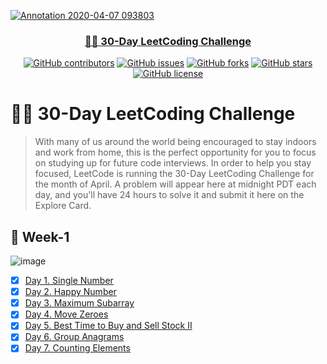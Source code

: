 <p align="center">
  <a href="" rel="noopener">
  
 ![Annotation 2020-04-07 093803](https://user-images.githubusercontent.com/40190772/78642834-a327e000-78b3-11ea-8020-24cd46da81f1.png)

 
</p>
<h3 align="center">🏃‍♂️ 30-Day LeetCoding Challenge </h3>
<div align="center">

[![GitHub contributors](https://img.shields.io/github/contributors/AbdallahHemdan/30-Day-leetCode-challenge)](https://github.com/AbdallahHemdan/30-Day-leetCode-challenge/contributors)
[![GitHub issues](https://img.shields.io/github/issues/AbdallahHemdan/30-Day-leetCode-challenge)](https://github.com/AbdallahHemdan/30-Day-leetCode-challenge/issues)
[![GitHub forks](https://img.shields.io/github/forks/AbdallahHemdan/30-Day-leetCode-challenge)](https://github.com/AbdallahHemdan/30-Day-leetCode-challenge/network)
[![GitHub stars](https://img.shields.io/github/stars/AbdallahHemdan/30-Day-leetCode-challenge)](https://github.com/AbdallahHemdan/30-Day-leetCode-challenge/stargazers)
[![GitHub license](https://img.shields.io/github/license/AbdallahHemdan/30-Day-leetCode-challenge)](https://github.com/AbdallahHemdan/30-Day-leetCode-challenge/blob/master/LICENSE)

</div>

# 🏃‍♂️ 30-Day LeetCoding Challenge

> With many of us around the world being encouraged to stay indoors and work from home, this is the perfect opportunity for you to focus on studying up for future code interviews. In order to help you stay focused, LeetCode is running the 30-Day LeetCoding Challenge for the month of April. A problem will appear here at midnight PDT each day, and you'll have 24 hours to solve it and submit it here on the Explore Card.

## 🎉 Week-1

![image](https://user-images.githubusercontent.com/40190772/78643375-77592a00-78b4-11ea-8037-6ee1bc9d7520.png)

- [x] [Day 1. Single Number](https://github.com/AbdallahHemdan/30-Day-leetCode-challenge/blob/master/Week%201%20April%201st%E2%80%93April%207th/Day%201.%20Single%20Number.cpp)
- [x] [Day 2. Happy Number](https://github.com/AbdallahHemdan/30-Day-leetCode-challenge/blob/master/Week%201%20April%201st%E2%80%93April%207th/Day%202.%20Happy%20Number.cpp)
- [x] [Day 3. Maximum Subarray](https://github.com/AbdallahHemdan/30-Day-leetCode-challenge/blob/master/Week%201%20April%201st%E2%80%93April%207th/Day%203.%20Maximum%20Subarray.cpp)
- [x] [Day 4. Move Zeroes](https://github.com/AbdallahHemdan/30-Day-leetCode-challenge/blob/master/Week%201%20April%201st%E2%80%93April%207th/Day%204.%20Move%20Zeroes.cpp)
- [x] [Day 5. Best Time to Buy and Sell Stock II](https://github.com/AbdallahHemdan/30-Day-leetCode-challenge/blob/master/Week%201%20April%201st%E2%80%93April%207th/Day%205.%20Best%20Time%20to%20Buy%20and%20Sell%20Stock%20II.cpp)
- [x] [Day 6. Group Anagrams](https://github.com/AbdallahHemdan/30-Day-leetCode-challenge/blob/master/Week%201%20April%201st%E2%80%93April%207th/Day%206.%20Group%20Anagrams.cpp)
- [x] [Day 7. Counting Elements](https://github.com/AbdallahHemdan/30-Day-leetCode-challenge/blob/master/Week%201%20April%201st%E2%80%93April%207th/Day%207.%20Counting%20Elements.cpp)
